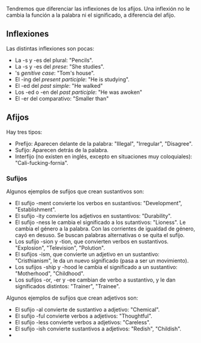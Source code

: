 Tendremos que diferenciar las inflexiones de los afijos. Una inflexión no le cambia la función a la palabra ni el significado, a diferencia del afijo.

## Inflexiones

Las distintas inflexiones son pocas:

- La -s y -es del plural: "Pencils".
- La -s y -es del *prese*: "She studies".
- 's *genitive case*: "Tom's house".
- El -ing del *present participle*: "He is studying".
- El -ed del *past simple*: "He walked"
- Los -ed o -en del *past participle*: "He was awoken"
- El -er del comparativo: "Smaller than"

## Afijos

Hay tres tipos:

- Prefijo: Aparecen delante de la palabra: "Illegal", "Irregular", "Disagree".
- Sufijo: Aparecen detrás de la palabra.
- Interfijo (no existen en inglés, excepto en situaciones muy coloquiales): "Cali-fucking-fornia".

### Sufijos

Algunos ejemplos de sufijos que crean sustantivos son:

- El sufijo -ment convierte los verbos en sustantivos: "Development", "Establishment".
- El sufijo -ity convierte los adjetivos en sustantivos: "Durability".
- El sufijo -ness le cambia el significado a los sutantivos: "Lioness". Le cambia el género a la palabra. Con las corrientes de igualdad de género, cayó en desuso. Se buscan palabras alternativas o se quita el sufijo.
- Los sufijo -sion y -tion, que convierten verbos en sustantivos. "Explosion", "Television", "Polution".
- El sufijos -ism, que convierte un adjetivo en un sustantivo: "Cristhianism", le da un nuevo significado (pasa a ser un movimiento).
- Los sufijos -ship y -hood le cambia el significado a un sustantivo: "Motherhood", "Childhood".
- Los sufijos -or, -er y -ee cambian de verbo a sustantivo, y le dan significados distintos: "Trainer", "Trainee".

Algunos ejemplos de sufijos que crean adjetivos son:

- El sufijo -al convierte de sustantivo a adjetivo: "Chemical".
- El sufijo -ful convierte verbos a adjetivos: "Thoughtful".
- El sufijo -less convierte verbos a adjetivos: "Careless".
- El sufijo -ish convierte sustantivos a adjetivos: "Redish", "Childish".
- 
